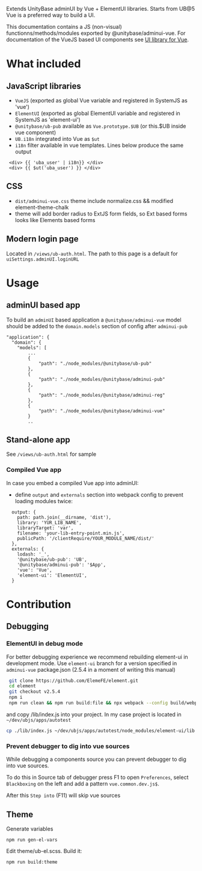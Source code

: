 Extends UnityBase adminUI by Vue + ElementUI libraries.
Starts from UB@5 Vue is a preferred way to build a UI.

This documentation contains a JS (non-visual) functionns/methods/modules exported by @unitybase/adminui-vue.
For documentation of the VueJS based UI components see [UI library for Vue](/api/adminui-vue/index.html).

# What included
## JavaScript libraries
 - `VueJS` (exported as global Vue variable and registered in SystemJS as 'vue')
 - `ElementUI` (exported as global ElementUI variable and registered in SystemJS as 'element-ui')
 - `@unitybase/ub-pub` available as `Vue.prototype.$UB` (or this.$UB inside vue component)  
 - `UB.i18n` integrated into Vue as `$ut`
 - `i18n` filter available in vue templates. Lines below produce the same output
 ```vue
  <div> {{ 'uba_user' | i18n}} </div>
  <div> {{ $ut('uba_user') }} </div>
```

## CSS
 - `dist/adminui-vue.css` theme include normalize.css && modified element-theme-chalk
 - theme will add border radius to ExtJS form fields, so Ext based forms looks like Elements based forms

## Modern login page

Located in `/views/ub-auth.html`. The path to this page is a default for `uiSettings.adminUI.loginURL`


# Usage
## adminUI based app
 To build an `adminUI` based application a `@unitybase/adminui-vue` model should be added to the `domain.models`
 section of config after `adminui-pub`

```
"application": {
  "domain": {
    "models": [
		...
		{
			"path": "./node_modules/@unitybase/ub-pub"
		},
		{
			"path": "./node_modules/@unitybase/adminui-pub"
		},
		{
			"path": "./node_modules/@unitybase/adminui-reg"
		},
		{
			"path": "./node_modules/@unitybase/adminui-vue"
		}
		..
```

## Stand-alone app
See `/views/ub-auth.html` for sample

### Compiled Vue app
In case you embed a compiled Vue app into adminUI:

- define `output` and `externals` section into webpack config to prevent loading modules twice:
```
  output: {
    path: path.join(__dirname, 'dist'),
    library: 'YUR_LIB_NAME',
    libraryTarget: 'var',
    filename: 'your-lib-entry-point.min.js',
    publicPath: '/clientRequire/YOUR_MODULE_NAME/dist/'
  },
  externals: {
    lodash: '_',
    '@unitybase/ub-pub': 'UB',
    '@unitybase/adminui-pub': '$App',
    'vue': 'Vue',
    'element-ui': 'ElementUI',
  }
```

# Contribution
## Debugging
### ElementUI in debug mode 
 For better debugging experience we recommend rebuilding element-ui in development mode.
 Use `element-ui` branch for a version specified in `adminui-vue` package.json (2.5.4 in a moment of writing this manual)
 
 ```bash
  git clone https://github.com/ElemeFE/element.git
  cd element
  git checkout v2.5.4
  npm i
  npm run clean && npm run build:file && npx webpack --config build/webpack.conf.js --mode development
```

 and copy /lib/index.js into your project. In my case project is located in `~/dev/ubjs/apps/autotest`  
 
 ```bash
 cp ./lib/index.js ~/dev/ubjs/apps/autotest/node_modules/element-ui/lib
 ```

### Prevent debugger to dig into vue sources
 While debugging a components source you can prevent debugger to dig into vue sources.
 
 To do this in Source tab of debugger press F1 to open `Preferences`,
 select `Blackboxing` on the left and add a pattern `vue.common.dev.js$`.
 
 After this `Step into` (F11) will skip vue sources
   
## Theme
Generate variables 
```
npm run gen-el-vars
```

Edit theme/ub-el.scss. Build it:

```
npm run build:theme
```
